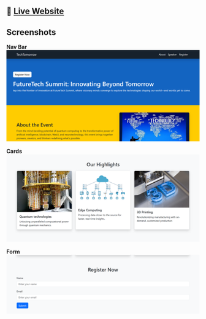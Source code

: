 <h2>🚀 <a href="https://rohitsahoo5791.github.io/webHosting.github.io/main2.html" target="_blank">Live Website</a></h2>
<h2>Screenshots</h2>

<p><strong>Nav Bar</strong><br>
<img src="https://github.com/rohitsahoo5791/MERN/blob/ad4bcae81727c6cceeda9866705b82f7e118e562/01-07-2025/Screenshot%202025-07-02%20062728.png?raw=true" alt="Cards" width="800">
</p>

<p><strong>Cards</strong><br>
<img src="https://github.com/rohitsahoo5791/MERN/blob/ad4bcae81727c6cceeda9866705b82f7e118e562/01-07-2025/Screenshot%202025-07-02%20062758.png?raw=true" alt="Cards" width="800">
</p>

<p><strong>Form</strong><br>
<img src="https://github.com/rohitsahoo5791/MERN/blob/ad4bcae81727c6cceeda9866705b82f7e118e562/01-07-2025/Screenshot%202025-07-02%20062820.png?raw=true" alt="Cards" width="800">
</p>
